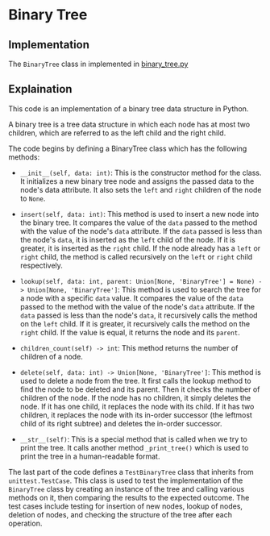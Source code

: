 # Binary Tree

## Implementation

The `BinaryTree` class in implemented in [binary_tree.py](../../data_structures/binary_tree.py)

## Explaination

This code is an implementation of a binary tree data structure in Python.

A binary tree is a tree data structure in which each node has at most two children, which are referred to as the left child and the right child.

The code begins by defining a BinaryTree class which has the following methods:

- `__init__(self, data: int)`: This is the constructor method for the class. It initializes a new binary tree node and assigns the passed data to the node's data attribute. It also sets the `left` and `right` children of the node to `None`.

- `insert(self, data: int)`: This method is used to insert a new node into the binary tree. It compares the value of the `data` passed to the method with the value of the node's `data` attribute. If the `data` passed is less than the node's `data`, it is inserted as the `left` child of the node. If it is greater, it is inserted as the `right` child. If the node already has a `left` or `right` child, the method is called recursively on the `left` or `right` child respectively.

- `lookup(self, data: int, parent: Union[None, 'BinaryTree'] = None) -> Union[None, 'BinaryTree']`: This method is used to search the tree for a node with a specific `data` value. It compares the value of the `data` passed to the method with the value of the node's `data` attribute. If the `data` passed is less than the node's `data`, it recursively calls the method on the `left` child. If it is greater, it recursively calls the method on the `right` child. If the value is equal, it returns the node and its `parent`.

- `children_count(self) -> int`: This method returns the number of children of a node.

- `delete(self, data: int) -> Union[None, 'BinaryTree']`: This method is used to delete a node from the tree. It first calls the lookup method to find the node to be deleted and its parent. Then it checks the number of children of the node. If the node has no children, it simply deletes the node. If it has one child, it replaces the node with its child. If it has two children, it replaces the node with its in-order successor (the leftmost child of its right subtree) and deletes the in-order successor.

- `__str__(self)`: This is a special method that is called when we try to print the tree. It calls another method `_print_tree()` which is used to print the tree in a human-readable format.

The last part of the code defines a `TestBinaryTree` class that inherits from `unittest.TestCase`. This class is used to test the implementation of the `BinaryTree` class by creating an instance of the tree and calling various methods on it, then comparing the results to the expected outcome. The test cases include testing for insertion of new nodes, lookup of nodes, deletion of nodes, and checking the structure of the tree after each operation.